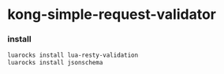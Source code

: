# kong-simple-request-validator

### install

```bash
luarocks install lua-resty-validation
luarocks install jsonschema

```
